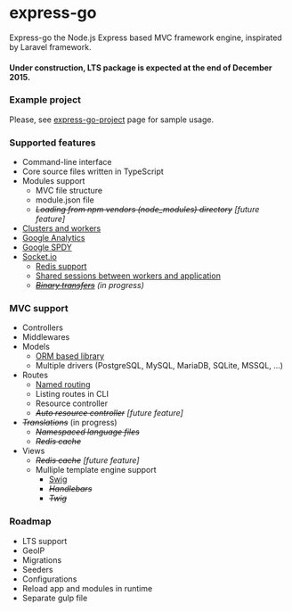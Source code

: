# express-go #
Express-go the Node.js Express based MVC framework engine, inspirated by Laravel framework.

#### Under construction, LTS package is expected at the end of December 2015. ####

### Example project ###
Please, see [express-go-project](https://github.com/express-go/express-go-project/) page for sample usage.

### Supported features ###
* Command-line interface
* Core source files written in TypeScript
* Modules support
    * MVC file structure
    * module.json file
    * *~~Loading from npm vendors (node_modules) directory~~ [future feature]*
* [Clusters and workers](https://nodejs.org/api/cluster.htmlo)
* [Google Analytics](https://www.npmjs.com/package/nodalytics)
* [Google SPDY](https://www.npmjs.com/package/spdy)
* [Socket.io](https://www.npmjs.com/package/socket.io)
    * [Redis support](https://www.npmjs.com/package/socket.io-redis)
    * [Shared sessions between workers and application](https://www.npmjs.com/package/socket.io.session)
    * *~~[Binary transfers](https://www.npmjs.com/package/socket.io-stream)~~ (in progress)*


### MVC support ###
* Controllers
* Middlewares
* Models
    * [ORM based library](https://www.npmjs.com/package/sequelize)
    * Multiple drivers (PostgreSQL, MySQL, MariaDB, SQLite, MSSQL, ...)
* Routes
    * [Named routing](https://www.npmjs.com/package/named-routes)
    * Listing routes in CLI
    * Resource controller
    * *~~Auto resource controller~~ [future feature]*
* *~~Translations~~* (in progress)
    * *~~Namespaced language files~~*
    * *~~Redis cache~~*
* Views
    * *~~Redis cache~~ [future feature]*
    * Mulliple template engine support
        * [Swig](https://www.npmjs.com/package/swig)
        * *~~Handlebars~~*
        * *~~Twig~~*

### Roadmap ###
* LTS support
* GeoIP
* Migrations
* Seeders
* Configurations
* Reload app and modules in runtime
* Separate gulp file